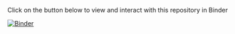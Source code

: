 Click on the button below to view and interact with this repository in Binder 

[![Binder](https://mybinder.org/badge_logo.svg)](https://mybinder.org/v2/gh/leventidis/tutorials/master)